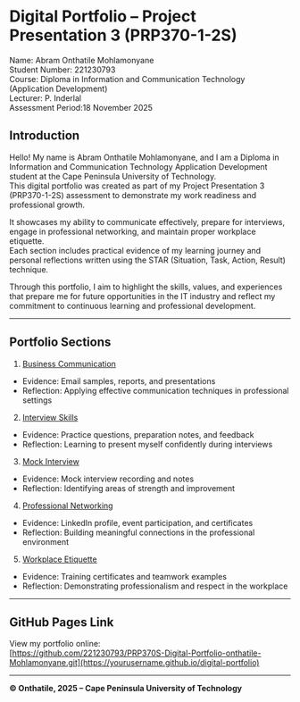#  Digital Portfolio – Project Presentation 3 (PRP370-1-2S)

Name: Abram Onthatile Mohlamonyane  
Student Number: 221230793  
Course: Diploma in Information and Communication Technology (Application Development)  
Lecturer: P. Inderlal  
Assessment Period:18 November 2025  


 ## Introduction

Hello! My name is Abram Onthatile Mohlamonyane, and I am a Diploma in Information and Communication Technology Application Development student at the Cape Peninsula University of Technology.  
This digital portfolio was created as part of my Project Presentation 3 (PRP370-1-2S) assessment to demonstrate my work readiness and professional growth.  

It showcases my ability to communicate effectively, prepare for interviews, engage in professional networking, and maintain proper workplace etiquette.  
Each section includes practical evidence of my learning journey and personal reflections written using the STAR (Situation, Task, Action, Result) technique.  

Through this portfolio, I aim to highlight the skills, values, and experiences that prepare me for future opportunities in the IT industry and reflect my commitment to continuous learning and professional development.

---

## Portfolio Sections

1. [Business Communication](./business-communication/)
- Evidence: Email samples, reports, and presentations  
- Reflection: Applying effective communication techniques in professional settings  

2. [Interview Skills](./interview-skills/)
- Evidence: Practice questions, preparation notes, and feedback  
- Reflection: Learning to present myself confidently during interviews  

3. [Mock Interview](./mock-interview/)
- Evidence: Mock interview recording and notes  
- Reflection: Identifying areas of strength and improvement  

4. [Professional Networking](./professional-networking/)
- Evidence: LinkedIn profile, event participation, and certificates  
- Reflection: Building meaningful connections in the professional environment  

5. [Workplace Etiquette](./workplace-etiquette/)
- Evidence: Training certificates and teamwork examples  
- Reflection: Demonstrating professionalism and respect in the workplace  

---

## GitHub Pages Link
View my portfolio online:  
[https://github.com/221230793/PRP370S-Digital-Portfolio-onthatile-Mohlamonyane.git](https://yourusername.github.io/digital-portfolio)

---



**© Onthatile, 2025 – Cape Peninsula University of Technology**
